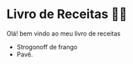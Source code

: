 # Livro de Receitas :man_cook:

Olá! bem vindo ao meu livro de receitas 

* Strogonoff de frango
* Pavê.

